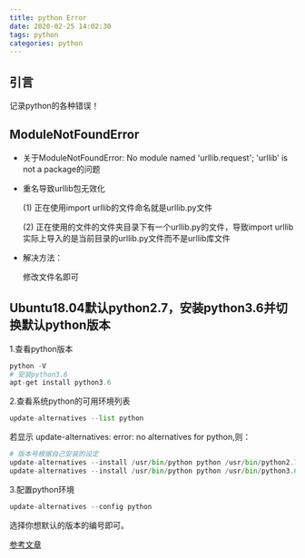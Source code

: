 ```yaml
---
title: python Error
date: 2020-02-25 14:02:30
tags: python
categories: python
---
```


## 引言

记录python的各种错误！
<!-- more -->
## ModuleNotFoundError

- 关于ModuleNotFoundError: No module named 'urllib.request'; 'urllib' is not a package的问题

+ 重名导致urllib包无效化
  
  (1) 正在使用import urllib的文件命名就是urllib.py文件 
  
  (2) 正在使用的文件的文件夹目录下有一个urllib.py的文件，导致import urllib 实际上导入的是当前目录的urllib.py文件而不是urllib库文件

+ 解决方法：

    修改文件名即可

<!-- more -->

## Ubuntu18.04默认python2.7，安装python3.6并切换默认python版本

1.查看python版本

```python
python -V
# 安装python3.6
apt-get install python3.6
```

2.查看系统python的可用环境列表

```python
update-alternatives --list python
```

若显示 update-alternatives: error: no alternatives for python,则：

```python
# 版本号根据自己安装的设定
update-alternatives --install /usr/bin/python python /usr/bin/python2.7 1
update-alternatives --install /usr/bin/python python /usr/bin/python3.6 2
```

3.配置python环境

```python
update-alternatives --config python
```

选择你想默认的版本的编号即可。

[参考文章](https://www.jb51.net/article/163117.htm)
